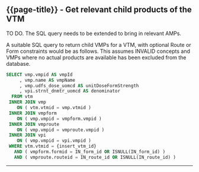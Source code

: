 ## {{page-title}} - Get relevant child products of the VTM

<div class="nhsd-a-box nhsd-a-box--bg-light-yellow nhsd-!t-margin-bottom-6 nhsd-t-body">
TO DO. The SQL query needs to be extended to bring in relevant AMPs.
</div>

A suitable SQL query to return child VMPs for a VTM, with optional Route or Form constraints would be as follows. This assumes INVALID concepts and VMPs where no actual products are available has been excluded from the database.

```sql
SELECT vmp.vmpid AS vmpId
     , vmp.name AS vmpName
     , vmp.udfs_dose_uomcd AS unitDoseFormStrength
     , vpi.strnt_dnmtr_uomcd AS denominator
  FROM vtm
 INNER JOIN vmp 
    ON ( vtm.vtmid = vmp.vtmid )
 INNER JOIN vmpform 
    ON ( vmp.vmpid = vmpform.vmpid )
 INNER JOIN vmproute 
    ON ( vmp.vmpid = vmproute.vmpid )
 INNER JOIN vpi 
    ON ( vmp.vmpid = vpi.vmpid )
 WHERE vtm.vtmid = {insert_vtm_id}
   AND ( vmpform.formid = IN_form_id OR ISNULL(IN_form_id) )
   AND ( vmproute.routeid = IN_route_id OR ISNULL(IN_route_id) )
```

---